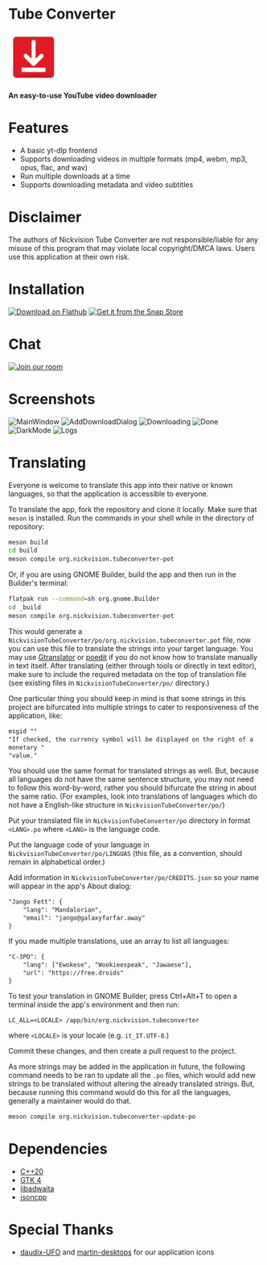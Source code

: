 # Tube Converter
<img src="src/resources/org.nickvision.tubeconverter.svg" width="100" height="100"/>

**An easy-to-use YouTube video downloader**

# Features
- A basic yt-dlp frontend
- Supports downloading videos in multiple formats (mp4, webm, mp3, opus, flac, and wav)
- Run multiple downloads at a time
- Supports downloading metadata and video subtitles

# Disclaimer
The authors of Nickvision Tube Converter are not responsible/liable for any misuse of this program that may violate local copyright/DMCA laws. Users use this application at their own risk.

# Installation
<a href='https://flathub.org/apps/details/org.nickvision.tubeconverter'><img width='150' alt='Download on Flathub' src='https://flathub.org/assets/badges/flathub-badge-en.png'/></a> <a href="https://snapcraft.io/tube-converter">
  <img width='150' alt="Get it from the Snap Store" src="https://snapcraft.io/static/images/badges/en/snap-store-black.svg" />
</a>


# Chat
<a href='https://matrix.to/#/#nickvision:matrix.org'><img width='140' alt='Join our room' src='https://user-images.githubusercontent.com/17648453/196094077-c896527d-af6d-4b43-a5d8-e34a00ffd8f6.png'/></a>

# Screenshots
![MainWindow](https://user-images.githubusercontent.com/17648453/194887430-b934194b-ad9f-4b42-a3e1-ef3b6a17aab4.png)
![AddDownloadDialog](https://user-images.githubusercontent.com/17648453/196213073-a321c459-96b3-4f11-a5e9-7352c4d7b6c4.png)
![Downloading](https://user-images.githubusercontent.com/17648453/196213082-e9b2bb79-a276-425f-9d3c-f93a8203e703.png)
![Done](https://user-images.githubusercontent.com/17648453/196213096-0522cf8e-41b4-4043-a1f7-8c0acd0c0e1d.png)
![DarkMode](https://user-images.githubusercontent.com/17648453/196213105-fe26ca19-cf68-40c3-87aa-e7d71a86c4ba.png)
![Logs](https://camo.githubusercontent.com/0d1b620a9cb25dc9e94c7c26a6d9d4647c9cc42647b6dafdf96c95f62f3ded9d/68747470733a2f2f692e696d6775722e636f6d2f304532753861622e706e67)

# Translating
Everyone is welcome to translate this app into their native or known languages, so that the application is accessible to everyone.

To translate the app, fork the repository and clone it locally. Make sure that `meson` is installed. Run the commands in your shell while in the directory of repository:
```bash
meson build
cd build
meson compile org.nickvision.tubeconverter-pot
```
Or, if you are using GNOME Builder, build the app and then run in the Builder's terminal:
```bash
flatpak run --command=sh org.gnome.Builder
cd _build
meson compile org.nickvision.tubeconverter-pot
```
This would generate a `NickvisionTubeConverter/po/org.nickvision.tubeconverter.pot` file, now you can use this file to translate the strings into your target language. You may use [Gtranslator](https://flathub.org/apps/details/org.gnome.Gtranslator) or [poedit](https://poedit.net) if you do not know how to translate manually in text itself. After translating (either through tools or directly in text editor), make sure to include the required metadata on the top of translation file (see existing files in `NickvisionTubeConverter/po/` directory.)

One particular thing you should keep in mind is that some strings in this project are bifurcated into multiple strings to cater to responsiveness of the application, like:
```
msgid ""
"If checked, the currency symbol will be displayed on the right of a monetary "
"value."
```
You should use the same format for translated strings as well. But, because all languages do not have the same sentence structure, you may not need to follow this word-by-word, rather you should bifurcate the string in about the same ratio. (For examples, look into translations of languages which do not have a English-like structure in `NickvisionTubeConverter/po/`)

Put your translated file in `NickvisionTubeConverter/po` directory in format `<LANG>.po` where `<LANG>` is the language code.

Put the language code of your language in `NickvisionTubeConverter/po/LINGUAS` (this file, as a convention, should remain in alphabetical order.)

Add information in `NickvisionTubeConverter/po/CREDITS.json` so your name will appear in the app's About dialog:
```
"Jango Fett": {
    "lang": "Mandalorian",
    "email": "jango@galaxyfarfar.away"
}
```
If you made multiple translations, use an array to list all languages:
```
"C-3PO": {
    "lang": ["Ewokese", "Wookieespeak", "Jawaese"],
    "url": "https://free.droids"
}
```

To test your translation in GNOME Builder, press Ctrl+Alt+T to open a terminal inside the app's environment and then run:
```
LC_ALL=<LOCALE> /app/bin/org.nickvision.tubeconverter
```
where `<LOCALE>` is your locale (e.g. `it_IT.UTF-8`.)

Commit these changes, and then create a pull request to the project.

As more strings may be added in the application in future, the following command needs to be ran to update all the `.po` files, which would add new strings to be translated without altering the already translated strings. But, because running this command would do this for all the languages, generally a maintainer would do that.

```bash
meson compile org.nickvision.tubeconverter-update-po
```

# Dependencies
- [C++20](https://en.cppreference.com/w/cpp/20)
- [GTK 4](https://www.gtk.org/)
- [libadwaita](https://gnome.pages.gitlab.gnome.org/libadwaita/)
- [jsoncpp](https://github.com/open-source-parsers/jsoncpp)

# Special Thanks
- [daudix-UFO](https://github.com/daudix-UFO) and [martin-desktops](https://github.com/martin-desktops) for our application icons
